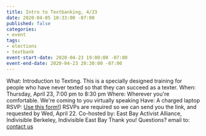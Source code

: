 ```yaml
---
title: Intro to Textbanking, 4/23
date: 2020-04-05 10:33:00 -07:00
published: false
categories:
- event
tags:
- elections
- textbank
event-start-date: 2020-04-23 19:00:00 -07:00
event-end-date: 2020-04-23 20:30:00 -07:00
---
```


What: Introduction to Texting. This is a specially designed training for people who have never texted so that they can succeed as a texter.
When: Thursday, April 23, 7:00 pm to 8:30 pm
Where: Wherever you're comfortable. We're coming to you virtually speaking
Have: A charged laptop
RSVP: [Use this form!]([https://actionnetwork.org/events/april-texting-party)] RSVPs are required so we can send you the link, and requested by Wed, April 22.
Co-hosted by: East Bay Activist Alliance, Indivisible Berkeley, Indivisible East Bay
Thank you!
Questions? email to: [contact us](mailto:beccafreed@gmail.com)